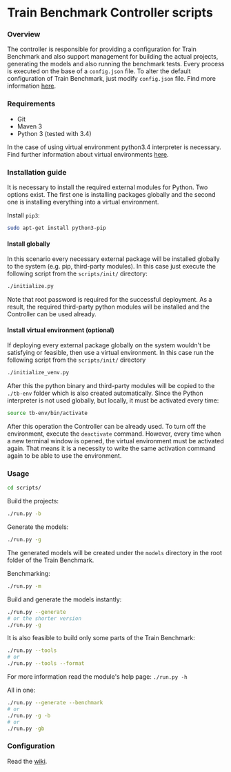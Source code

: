 # Train Benchmark Controller scripts

### Overview

The controller is responsible for providing a configuration for Train Benchmark and also support management for building the actual projects, generating the models and also running the benchmark tests. Every process is executed on the base of a `config.json` file. To alter the default configuration of Train Benchmark, just modify `config.json` file. Find more information [here](https://github.com/FTSRG/trainbenchmark/wiki/Configuration).

### Requirements

* Git
* Maven 3
* Python 3 (tested with 3.4)

In the case of using virtual environment python3.4 interpreter is necessary.
Find further information about virtual environments [here](#install-virtual-environment-optional).

### Installation guide

It is necessary to install the required external modules for Python. Two options exist. The first one is installing packages globally and the second one is installing everything into a virtual environment.

Install `pip3`:

```bash
sudo apt-get install python3-pip
```

#### Install globally

In this scenario every necessary external package will be installed globally to the system (e.g. pip, third-party modules). In this case just execute the following script from the `scripts/init/` directory:

```bash
./initialize.py
```

Note that root password is required for the successful deployment. As a result, the required third-party python modules will be installed and the Controller can be used already.

#### Install virtual environment (optional)

If deploying every external package globally on the system wouldn't be satisfying or feasible, then use a virtual environment. In this case run the following script from the `scripts/init/` directory

```bash
./initialize_venv.py
```

After this the python binary and third-party modules will be copied to the `./tb-env` folder which is also created automatically. Since the Python interpreter is not used globally, but locally, it must be activated every time:

```bash
source tb-env/bin/activate
```

After this operation the Controller can be already used.
To turn off the environment, execute the `deactivate` command. However, every time when a new terminal window is opened, the virtual environment must be activated again. That means it is a necessity to write the same activation command again to be able to use the environment.

### Usage

```bash
cd scripts/
```

Build the projects:

```bash
./run.py -b
```

Generate the models:

```bash
./run.py -g
```

The generated models will be created under the `models` directory in the root folder of the Train Benchmark.

Benchmarking:

```bash
./run.py -m
```

Build and generate the models instantly:

```bash
./run.py --generate
# or the shorter version
./run.py -g
 ```

It is also feasible to build only some parts of the Train Benchmark:

```bash
./run.py --tools
# or
./run.py --tools --format
```
For more information read the module's help page: `./run.py -h`

All in one:

```bash
./run.py --generate --benchmark
# or
./run.py -g -b
# or
./run.py -gb
```

### Configuration

Read the [wiki](https://github.com/FTSRG/trainbenchmark/wiki/Configuration).
